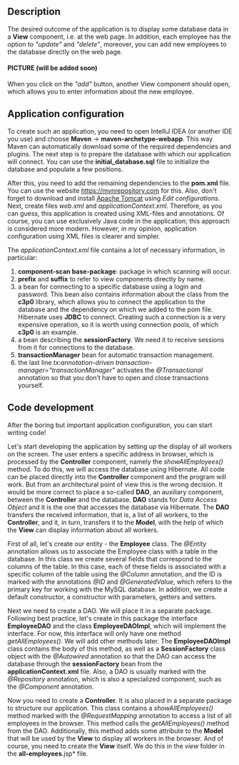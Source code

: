 ## Description

The desired outcome of the application is to display some database data in a **View** component, i.e. at the web page. In addition, each employee has the option to *"update"* and *"delete"*, moreover, you can add new employees to the database directly on the web page.

#### PICTURE (will be added soon)

When you click on the *"add"* button, another View component should open, which allows you to enter information about the new employee.

## Application configuration

To create such an application, you need to open IntelliJ IDEA (or another IDE you use) and choose **Maven** -> **maven-archetype-webapp**. This way Maven can automatically download some of the required dependencies and plugins. The next step is to prepare the database with which our application will connect. You can use the **initial_database.sql** file to initialize the database and populate a few positions.

After this, you need to add the remaining dependencies to the **pom.xml** file. You can use the website https://mvnrepository.com for this. Also, don't forget to download and install [Apache Tomcat](https://tomcat.apache.org/download-90.cgi) using *Edit configurations*. Next, create files *web.xml* and *applicationContext.xml*. Therefore, as you can guess, this application is created using XML-files and annotations. Of course, you can use exclusively Java code in the application; this approach is considered more modern. However, in my opinion, application configuration using XML files is clearer and simpler.

The *applicationContext.xml* file contains a lot of necessary information, in particular:

1) **component-scan base-package**: package in which scanning will occur.
2) **prefix** and **suffix** to refer to view components directly by name.
3) a bean for connecting to a specific database using a login and password. This bean also contains information about the class from the **c3p0** library, which allows you to connect the application to the database and the dependency on which we added to the pom file. Hibernate uses **JDBC** to connect. Creating such a connection is a very expensive operation, so it is worth using connection pools, of which **c3p0** is an example.
4) a bean describing the **sessionFactory**. We need it to receive sessions from it for connections to the database.
5) **transactionManager** bean for automatic transaction management.
6) the last line *tx:annotation-driven transaction-manager="transactionManager"* activates the *@Transactional* annotation so that you don’t have to open and close transactions yourself.

## Code development

After the boring but important application configuration, you can start writing code!

Let's start developing the application by setting up the display of all workers on the screen. The user enters a specific address in browser, which is processed by the **Controller** component, namely the *showAllEmployees()* method. To do this, we will access the database using Hibernate. All code can be placed directly into the **Controller** component and the program will work. But from an architectural point of view this is the wrong decision. It would be more correct to place a so-called **DAO**, an auxiliary component, between the **Controller** and the database. **DAO** stands for *Data Access Object* and it is the one that accesses the database via Hibernate. The **DAO** transfers the received information, that is, a list of all workers, to the **Controller**, and it, in turn, transfers it to the **Model**, with the help of which the **View** can display information about all workers.

First of all, let's create our entity - the **Employee** class. The *@Entity* annotation allows us to associate the Employee class with a table in the database. In this class we create several fields that correspond to the columns of the table. In this case, each of these fields is associated with a specific column of the table using the *@Column* annotation, and the ID is marked with the annotations *@ID* and *@GeneratedValue*, which refers to the primary key for working with the MySQL database. In addition, we create a default constructor, a constructor with parameters, getters and setters.

Next we need to create a DAO. We will place it in a separate package. Following best practice, let's create in this package the interface **EmployeeDAO** and the class **EmployeeDAOImpl**, which will implement the interface. For now, this interface will only have one method *getAllEmployees()*. We will add other methods later. The **EmployeeDAOImpl** class contains the body of this method, as well as a **SessionFactory** class object with the *@Autowired* annotation so that the DAO can access the database through the **sessionFactory** bean from the **applicationContext.xml** file. Also, a DAO is usually marked with the *@Repository* annotation, which is also a specialized component, such as the *@Component* annotation.

Now you need to create a **Controller**. It is also placed in a separate package to structure our application. This class contains a *showAllEmployees()* method marked with the *@RequestMapping* annotation to access a list of all employees in the browser. This method calls the *getAllEmployees()* method from the DAO. Additionally, this method adds some attribute to the **Model** that will be used by the **View** to display all workers in the browser. And of course, you need to create the **View** itself. We do this in the *view* folder in the **all-employees**.jsp* file.
